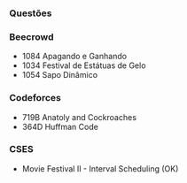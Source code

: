 ### Questões

### Beecrowd
 - 1084 Apagando e Ganhando
 - 1034	Festival de Estátuas de Gelo
 - 1054 Sapo Dinâmico

### Codeforces
 - 719B Anatoly and Cockroaches
 - 364D Huffman Code

### CSES
 - Movie Festival II - Interval Scheduling (OK)